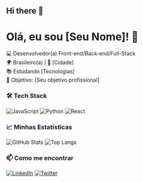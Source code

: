 ## Hi there 👋

# Olá, eu sou [Seu Nome]! 👋

💻 Desenvolvedor(a) Front-end/Back-end/Full-Stack  
🌍 Brasileiro(a) | 🏡 [Cidade]  
📚 Estudando [Tecnologias]  
🎯 Objetivo: [Seu objetivo profissional]  

### 🛠 Tech Stack

![JavaScript](https://img.shields.io/badge/-JavaScript-F7DF1E?logo=javascript&logoColor=black)
![Python](https://img.shields.io/badge/-Python-3776AB?logo=python&logoColor=white)
![React](https://img.shields.io/badge/-React-61DAFB?logo=react&logoColor=black)


### 📈 Minhas Estatísticas

![GitHub Stats](https://github-readme-stats.vercel.app/api?username=seu-usuario&show_icons=true&theme=dracula)
![Top Langs](https://github-readme-stats.vercel.app/api/top-langs/?username=seu-usuario&layout=compact&theme=dracula)


### 📫 Como me encontrar

[![LinkedIn](https://img.shields.io/badge/-LinkedIn-0A66C2?logo=linkedin)](https://linkedin.com/in/seu-perfil)
[![Twitter](https://img.shields.io/badge/-Twitter-1DA1F2?logo=twitter)](https://twitter.com/seu-perfil)
